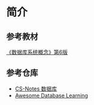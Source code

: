 # 简介

## 参考教材

[《数据库系统概念》第6版](https://book.douban.com/subject/10548379/)

## 参考仓库

* [CS-Notes 数据库](https://cyc2018.github.io/CS-Notes/#/notes/%E6%95%B0%E6%8D%AE%E5%BA%93%E7%B3%BB%E7%BB%9F%E5%8E%9F%E7%90%86)
* [Awesome Database Learning](https://github.com/pingcap/awesome-database-learning)

